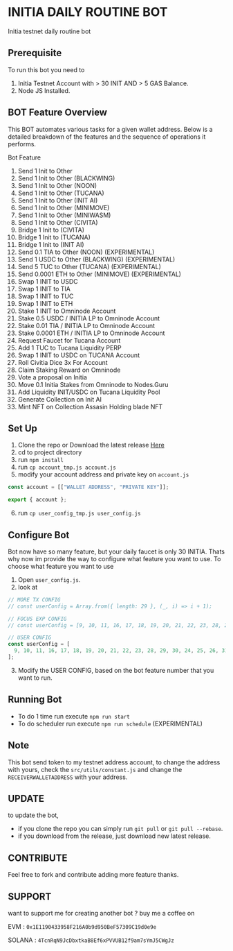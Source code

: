 # INITIA DAILY ROUTINE BOT

Initia testnet daily routine bot

## Prerequisite

To run this bot you need to

1. Initia Testnet Account with > 30 INIT AND > 5 GAS Balance.
2. Node JS Installed.

## BOT Feature Overview

This BOT automates various tasks for a given wallet address. Below is a detailed breakdown of the features and the sequence of operations it performs.

Bot Feature

1. Send 1 Init to Other
2. Send 1 Init to Other (BLACKWING)
3. Send 1 Init to Other (NOON)
4. Send 1 Init to Other (TUCANA)
5. Send 1 Init to Other (INIT AI)
6. Send 1 Init to Other (MINIMOVE)
7. Send 1 Init to Other (MINIWASM)
8. Send 1 Init to Other (CIVITA)
9. Bridge 1 Init to (CIVITA)
10. Bridge 1 Init to (TUCANA)
11. Bridge 1 Init to (INIT AI)
12. Send 0.1 TIA to Other (NOON) (EXPERIMENTAL)
13. Send 1 USDC to Other (BLACKWING) (EXPERIMENTAL)
14. Send 5 TUC to Other (TUCANA) (EXPERIMENTAL)
15. Send 0.0001 ETH to Other (MINIMOVE) (EXPERIMENTAL)
16. Swap 1 INIT to USDC
17. Swap 1 INIT to TIA
18. Swap 1 INIT to TUC
19. Swap 1 INIT to ETH
20. Stake 1 INIT to Omninode Account
21. Stake 0.5 USDC / INITIA LP to Omninode Account
22. Stake 0.01 TIA / INITIA LP to Omninode Account
23. Stake 0.0001 ETH / INITIA LP to Omninode Account
24. Request Faucet for Tucana Account
25. Add 1 TUC to Tucana Liquidity PERP
26. Swap 1 INIT to USDC on TUCANA Account
27. Roll Civitia Dice 3x For Account
28. Claim Staking Reward on Omninode
29. Vote a proposal on Initia
30. Move 0.1 Initia Stakes from Omninode to Nodes.Guru
31. Add Liquidity INIT/USDC on Tucana Liquidity Pool
32. Generate Collection on Init AI
33. Mint NFT on Collection Assasin Holding blade NFT

## Set Up

1. Clone the repo or Download the latest release [Here](https://github.com/Widiskel/initia-daily-bot/releases)
2. cd to project directory
3. run `npm install`
4. run `cp account_tmp.js account.js`
5. modify your account address and private key on `account.js`

```js
const account = [["WALLET ADDRESS", "PRIVATE KEY"]];

export { account };
```

6. run `cp user_config_tmp.js user_config.js`

## Configure Bot

Bot now have so many feature, but your daily faucet is only 30 INITIA. Thats why now im provide the way to configure what feature you want to use. To choose what feature you want to use

1. Open `user_config.js`.
2. look at

```js
// MORE TX CONFIG
// const userConfig = Array.from({ length: 29 }, (_, i) => i + 1);

// FOCUS EXP CONFIG
// const userConfig = [9, 10, 11, 16, 17, 18, 19, 20, 21, 22, 23, 28, 29, 30, 24, 25, 26, 31, 27];

// USER CONFIG
const userConfig = [
  9, 10, 11, 16, 17, 18, 19, 20, 21, 22, 23, 28, 29, 30, 24, 25, 26, 31, 27,
];
```

3. Modify the USER CONFIG, based on the bot feature number that you want to run.

## Running Bot

- To do 1 time run execute `npm run start`
- To do scheduler run execute `npm run schedule` (EXPERIMENTAL)

## Note

This bot send token to my testnet address account, to change the address with yours, check the `src/utils/constant.js` and change the `RECEIVERWALLETADDRESS` with your address.

## UPDATE

to update the bot,

- if you clone the repo you can simply run `git pull` or `git pull --rebase`.
- if you download from the release, just download new latest release.

## CONTRIBUTE

Feel free to fork and contribute adding more feature thanks.

## SUPPORT

want to support me for creating another bot ?
buy me a coffee on

EVM : `0x1E1190433958F216A0b9d950BeF57309C19d0e9e`

SOLANA : `4TcnRqN9JcDbxtkaB8Ef6xPVVUB12f9am7sYmJ5CWgJz`
